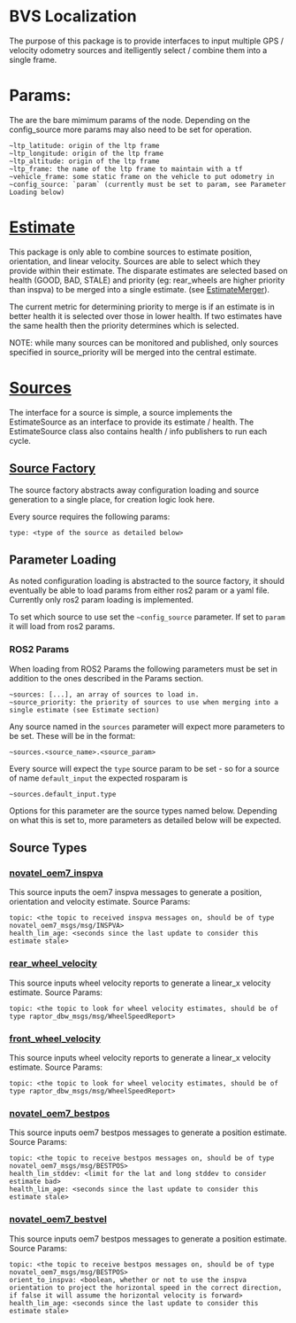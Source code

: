 # BVS Localization
The purpose of this package is to provide interfaces to input multiple GPS / velocity odometry sources and itelligently select / combine them into a single frame.

# Params:
The are the bare mimimum params of the node. Depending on the config_source more params may also need to be set for operation.
```
~ltp_latitude: origin of the ltp frame
~ltp_longitude: origin of the ltp frame
~ltp_altitude: origin of the ltp frame
~ltp_frame: the name of the ltp frame to maintain with a tf
~vehicle_frame: some static frame on the vehicle to put odometry in
~config_source: `param` (currently must be set to param, see Parameter Loading below)
```

# [Estimate](include/bvs_localization/estimate/estimate.h)
This package is only able to combine sources to estimate position, orientation, and linear velocity. Sources are able to select which they provide within their estimate. The disparate estimates are selected based on health (GOOD, BAD, STALE) and priority (eg: rear_wheels are higher priority than inspva) to be merged into a single estimate. (see [EstimateMerger](include/bvs_localization/estimate/estimate_merger.h)).

The current metric for determining priority to merge is if an estimate is in better health it is selected over those in lower health. If two estimates have the same health then the priority determines which is selected.

NOTE: while many sources can be monitored and published, only sources specified in source_priority will be merged into the central estimate.

# [Sources](include/bvs_localization/estimate/estimate_source.h)
The interface for a source is simple, a source implements the EstimateSource as an interface to provide its estimate / health. The EstimateSource class also contains health / info publishers to run each cycle.

## [Source Factory](include/bvs_localization/sources/source_factory.h)
The source factory abstracts away configuration loading and source generation to a single place, for creation logic look here.

Every source requires the following params:
```
type: <type of the source as detailed below>
```

## Parameter Loading
As noted configuration loading is abstracted to the source factory, it should eventually be able to load params from either ros2 param or a yaml file.
Currently only ros2 param loading is implemented.

To set which source to use set the `~config_source` parameter. If set to `param` it will load from ros2 params.

### ROS2 Params
When loading from ROS2 Params the following parameters must be set in addition to the ones described in the Params section.

```
~sources: [...], an array of sources to load in.
~source_priority: the priority of sources to use when merging into a single estimate (see Estimate section)
```
Any source named in the `sources` parameter will expect more parameters to be set. These will be in the format:
```
~sources.<source_name>.<source_param>
```

Every source will expect the `type` source param to be set - so for a source of name `default_input` the expected rosparam is
```
~sources.default_input.type
```
Options for this parameter are the source types named below. Depending on what this is set to, more parameters as detailed below will be expected.

## Source Types
### [novatel_oem7_inspva](include/bvs_localization/sources/novatel_oem7_inspva.h)
This source inputs the oem7 inspva messages to generate a position, orientation and velocity estimate.
Source Params:
```
topic: <the topic to received inspva messages on, should be of type novatel_oem7_msgs/msg/INSPVA>
health_lim_age: <seconds since the last update to consider this estimate stale>
```

### [rear_wheel_velocity](include/bvs_localization/sources/rear_wheel_velocity.h)
This source inputs wheel velocity reports to generate a linear_x velocity estimate.
Source Params:
```
topic: <the topic to look for wheel velocity estimates, should be of type raptor_dbw_msgs/msg/WheelSpeedReport>
```

### [front_wheel_velocity](include/bvs_localization/sources/rear_wheel_velocity.h)
This source inputs wheel velocity reports to generate a linear_x velocity estimate.
Source Params:
```
topic: <the topic to look for wheel velocity estimates, should be of type raptor_dbw_msgs/msg/WheelSpeedReport>
```

### [novatel_oem7_bestpos](include/bvs_localization/sources/novatel_oem7_bestpos.h)
This source inputs oem7 bestpos messages to generate a position estimate.
Source Params:
```
topic: <the topic to receive bestpos messages on, should be of type novatel_oem7_msgs/msg/BESTPOS>
health_lim_stddev: <limit for the lat and long stddev to consider estimate bad>
health_lim_age: <seconds since the last update to consider this estimate stale>
```

### [novatel_oem7_bestvel](include/bvs_localization/sources/novatel_oem7_bestvel.h)
This source inputs oem7 bestpos messages to generate a position estimate.
Source Params:
```
topic: <the topic to receive bestpos messages on, should be of type novatel_oem7_msgs/msg/BESTPOS>
orient_to_inspva: <boolean, whether or not to use the inspva orientation to project the horizontal speed in the correct direction, if false it will assume the horizontal velocity is forward>
health_lim_age: <seconds since the last update to consider this estimate stale>
```